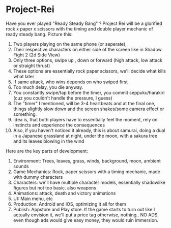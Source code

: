 # Project-Rei

Have you ever played "Ready Steady Bang" ?
Project Rei will be a glorified rock x paper x scissors with the timing and double player mechanic of ready steady bang.
Picture this:
1. Two players playing on the same phone (or seperate), 
2. Their respective characters on either side of the screen like in Shadow Fight 2 (2d Side View)
3. Only three options, swipe up , down or forward (high attack, low attack or straight thrust)
4. These options are essentially rock paper scissors, we'll decide what kills what later
5. If same attack, who wins depends on who swiped first
6. Too much delay, you die anyway.
7. You constantly swipe/tap before the timer, you commit seppuku/harakiri (cuz you couldn't handle the pressure, I guess)
8. The "timer" I mentioned, will be 3-4 heartbeats and at the final one, things slightly slow down and the screen shakes/some camera effect or something.
9. Idea is, that both players have to essentially feel the moment, rely on instincts and experience the consequences
10. Also, if you haven't noticed it already, this is about samurai, doing a dual in a Japanese grassland at night, under the moon, with a sakura tree and its leaves blowing in the wind


Here are the key parts of development:
1. Environment: Trees, leaves, grass, winds, background, moon, ambient sounds
2. Game Mechanics: Rock, paper scissors with a timing mechanic, made with dummy characters
3. Characters:  we'll have multiple character models, essentially shadowlike figures but not too basic. also weapons
4. Animations: attack, death and victory animations
5. UI: Main menu, etc
6. Production: Android and iOS, optimizing it all for them
7. Publish: Appstore and Play store. If the game starts to turn out like I actually envision it, we'll put a price tag otherwise, nothing.. NO ADS, even though ads would give easy money, they would ruin immersion.


